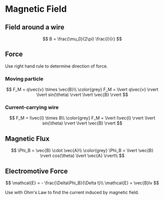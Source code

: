 # Magnetic Field

## Field around a wire

$$
    B = \frac{\mu_0}{2\pi} \frac{I}{r}
$$

## Force

Use right hand rule to determine direction of force.

### Moving particle

$$
    F_M = q\vec{v} \times \vec{B}\\
    \color{grey}
    F_M = \lvert q\vec{v} \rvert \lvert sin(\theta) \rvert
        \lvert \vec{B} \rvert
$$

### Current-carrying wire

$$
    F_M = I\vec{l} \times B\\
    \color{grey}
    F_M = \lvert I\vec{l} \rvert \lvert sin(\theta) \rvert \lvert \vec{B} \rvert
$$

## Magnetic Flux

$$
    \Phi_B = \vec{B} \cdot \vec{A}\\
    \color{grey}
    \Phi_B = \lvert \vec{B} \rvert cos(\theta) \lvert \vec{A} \rvert\\
$$

## Electromotive Force

$$
    \mathcal{E} = - \frac{\Delta\Phi_B}{\Delta t}\\
    \mathcal{E} = \vec{B}lv
$$

Use with Ohm's Law to find the current induced by magnetic field.
